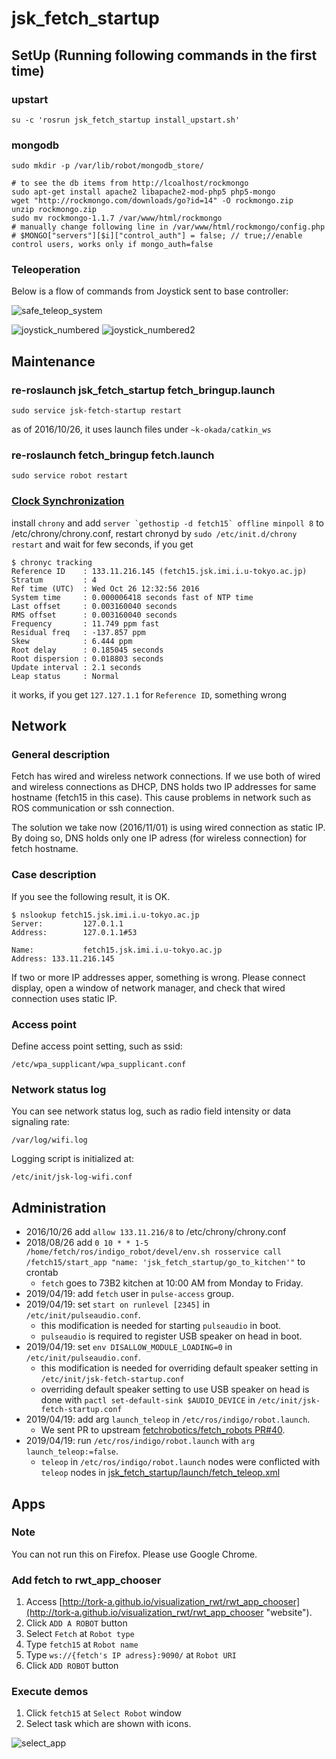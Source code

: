 # jsk_fetch_startup

## SetUp (Running following commands in the first time)


### upstart
```
su -c 'rosrun jsk_fetch_startup install_upstart.sh'
```

### mongodb

```
sudo mkdir -p /var/lib/robot/mongodb_store/

# to see the db items from http://lcoalhost/rockmongo
sudo apt-get install apache2 libapache2-mod-php5 php5-mongo
wget "http://rockmongo.com/downloads/go?id=14" -O rockmongo.zip
unzip rockmongo.zip
sudo mv rockmongo-1.1.7 /var/www/html/rockmongo
# manually change following line in /var/www/html/rockmongo/config.php
# $MONGO["servers"][$i]["control_auth"] = false; // true;//enable control users, works only if mongo_auth=false
```

### Teleoperation

Below is a flow of commands from Joystick sent to base controller:

![safe_teleop_system](https://user-images.githubusercontent.com/19769486/37566992-dab73142-2b03-11e8-94bc-4d1914c967b0.png)

![joystick_numbered](https://user-images.githubusercontent.com/19769486/28101905-889e9cc2-6706-11e7-9981-5704cc29f2b3.png)
![joystick_numbered2](https://user-images.githubusercontent.com/19769486/28101906-88b5f20a-6706-11e7-987c-d94e64ac2cc1.png)

## Maintenance

### re-roslaunch jsk_fetch_startup fetch_bringup.launch
```
sudo service jsk-fetch-startup restart
```
as of 2016/10/26, it uses launch files under `~k-okada/catkin_ws`

### re-roslaunch fetch_bringup fetch.launch
```
sudo service robot restart
```

### [Clock Synchronization](https://github.com/fetchrobotics/docs/blob/0c1c63ab47952063bf60280e74b4ff3ae07fd914/source/computer.rst)

install `chrony` and add ```server `gethostip -d fetch15` offline minpoll 8``` to /etc/chrony/chrony.conf, restart chronyd by `sudo /etc/init.d/chrony restart` and wait for few seconds, if you get
```
$ chronyc tracking
Reference ID    : 133.11.216.145 (fetch15.jsk.imi.i.u-tokyo.ac.jp)
Stratum         : 4
Ref time (UTC)  : Wed Oct 26 12:32:56 2016
System time     : 0.000006418 seconds fast of NTP time
Last offset     : 0.003160040 seconds
RMS offset      : 0.003160040 seconds
Frequency       : 11.749 ppm fast
Residual freq   : -137.857 ppm
Skew            : 6.444 ppm
Root delay      : 0.185045 seconds
Root dispersion : 0.018803 seconds
Update interval : 2.1 seconds
Leap status     : Normal
```
it works, if you get `127.127.1.1` for `Reference ID`, something wrong


## Network
### General description
Fetch has wired and wireless network connections.
If we use both of wired and wireless connections as DHCP, DNS holds two IP addresses for same hostname (fetch15 in this case).
This cause problems in network such as ROS communication or ssh connection.

The solution we take now (2016/11/01) is using wired connection as static IP.
By doing so, DNS holds only one IP adress (for wireless connection) for fetch hostname.

### Case description
If you see the following result, it is OK.
```
$ nslookup fetch15.jsk.imi.i.u-tokyo.ac.jp
Server:         127.0.1.1
Address:        127.0.1.1#53

Name:           fetch15.jsk.imi.i.u-tokyo.ac.jp
Address: 133.11.216.145
```

If two or more IP addresses apper, something is wrong.
Please connect display, open a window of network manager, and check that wired connection uses static IP.

### Access point
Define access point setting, such as ssid:
```
/etc/wpa_supplicant/wpa_supplicant.conf
```

### Network status log
You can see network status log, such as radio field intensity or data signaling rate:
```
/var/log/wifi.log
```

Logging script is initialized at:
```
/etc/init/jsk-log-wifi.conf
```

## Administration
- 2016/10/26 add `allow 133.11.216/8` to /etc/chrony/chrony.conf
- 2018/08/26 add `0 10 * * 1-5 /home/fetch/ros/indigo_robot/devel/env.sh rosservice call /fetch15/start_app "name: 'jsk_fetch_startup/go_to_kitchen'"` to crontab
  - `fetch` goes to 73B2 kitchen at 10:00 AM from Monday to Friday.
- 2019/04/19: add `fetch` user in `pulse-access` group.
- 2019/04/19: set `start on runlevel [2345]` in `/etc/init/pulseaudio.conf`.
  - this modification is needed for starting `pulseaudio` in boot.
  - `pulseaudio` is required to register USB speaker on head in boot.
- 2019/04/19: set `env DISALLOW_MODULE_LOADING=0` in `/etc/init/pulseaudio.conf`.
  - this modification is needed for overriding default speaker setting in `/etc/init/jsk-fetch-startup.conf`
  - overriding default speaker setting to use USB speaker on head is done with `pactl set-default-sink $AUDIO_DEVICE` in `/etc/init/jsk-fetch-startup.conf`
- 2019/04/19: add arg `launch_teleop` in `/etc/ros/indigo/robot.launch`.
  - We sent PR to upstream [fetchrobotics/fetch_robots PR#40](https://github.com/fetchrobotics/fetch_robots/pull/40).
- 2019/04/19: run `/etc/ros/indigo/robot.launch` with `arg` `launch_teleop:=false`.
  - `teleop` in `/etc/ros/indigo/robot.launch` nodes were conflicted with `teleop` nodes in [jsk_fetch_startup/launch/fetch_teleop.xml](https://github.com/jsk-ros-pkg/jsk_robot/blob/master/jsk_fetch_robot/jsk_fetch_startup/launch/fetch_teleop.xml)

## Apps

### Note

You can not run this on Firefox. Please use Google Chrome.

### Add fetch to rwt_app_chooser
1. Access [http://tork-a.github.io/visualization_rwt/rwt_app_chooser](http://tork-a.github.io/visualization_rwt/rwt_app_chooser "website").
1. Click `ADD A ROBOT` button
1. Select `Fetch` at `Robot type`
1. Type `fetch15` at `Robot name`
1. Type `ws://{fetch's IP adress}:9090/` at `Robot URI`
1. Click `ADD ROBOT` button

### Execute demos
1. Click `fetch15` at `Select Robot` window
1. Select task which are shown with icons.

![select_app](https://user-images.githubusercontent.com/19769486/40872010-7d21d2bc-6681-11e8-8c0b-621f199638dd.png)
